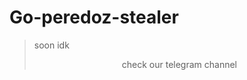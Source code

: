 # Go-peredoz-stealer
> soon idk
> 
> <p align="center" href="t.me/kryyaasoft">check our telegram channel</p>
